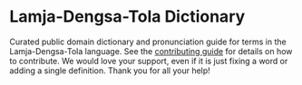 
# Lamja-Dengsa-Tola Dictionary

Curated public domain dictionary and pronunciation guide for terms in the Lamja-Dengsa-Tola language. See the [contributing guide](https://github.com/drumworkteam/term/blob/make/.github/contributing.md) for details on how to contribute. We would love your support, even if it is just fixing a word or adding a single definition. Thank you for all your help!